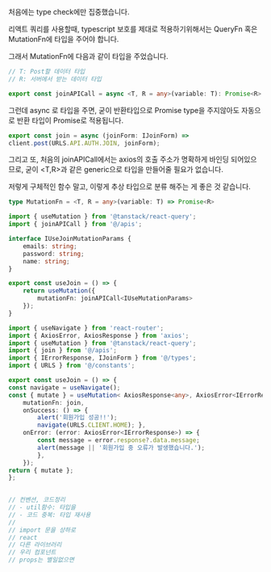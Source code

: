 

처음에는 type check에만 집중했습니다.

리액트 쿼리를 사용할때, typescript 보호를 제대로 적용하기위해서는 
QueryFn 혹은 MutationFn에 타입을 주어야 합니다.

그래서 MutationFn에 다음과 같이 타입을 주었습니다.

```ts
// T: Post할 데이터 타입
// R: 서버에서 받는 데이터 타입

export const joinAPICall = async <T, R = any>(variable: T): Promise<R> => auth.post(URLS.API.AUTH.JOIN, variable);

```

그런데 async 로 타입을 주면, 굳이 반환타입으로 Promise type을 주지않아도 자동으로 반환 타입이 Promise로 적용됩니다.

```ts
export const join = async (joinForm: IJoinForm) =>
client.post(URLS.API.AUTH.JOIN, joinForm);
```

그리고 또, 처음의 joinAPICall에서는 axios의 호출 주소가 명확하게 바인딩 되어있으므로, 굳이 <T,R>과 같은 generic으로 타입을 만들어줄 필요가 없습니다.

 
 저렇게 구체적인 함수 말고, 
 이렇게 추상 타입으로 분류 해주는 게 좋은 것 같습니다.
```ts
type MutationFn = <T, R = any>(variable: T) => Promise<R>
```



```ts
import { useMutation } from '@tanstack/react-query';
import { joinAPICall } from '@/apis';

interface IUseJoinMutationParams {
	emails: string;
	password: string;
	name: string;
}

export const useJoin = () => {
	return useMutation({
		mutationFn: joinAPICall<IUseMutationParams>
	});
}

import { useNavigate } from 'react-router'; 
import { AxiosError, AxiosResponse } from 'axios';
import { useMutation } from '@tanstack/react-query'; 
import { join } from '@/apis'; 
import { IErrorResponse, IJoinForm } from '@/types';
import { URLS } from '@/constants'; 

export const useJoin = () => {
const navigate = useNavigate(); 
const { mutate } = useMutation< AxiosResponse<any>, AxiosError<IErrorResponse>, IJoinForm >({
	mutationFn: join,
	onSuccess: () => { 
		alert('회원가입 성공!!');
		navigate(URLS.CLIENT.HOME); }, 
	onError: (error: AxiosError<IErrorResponse>) => {
		const message = error.response?.data.message;
		alert(message || '회원가입 중 오류가 발생했습니다.'); 
		}, 
	});
return { mutate }; 
};
					

// 컨벤션, 코드정리
// - util함수: 타입을 
// - 코드 중복: 타입 재사용
// 
// import 문을 상하로 
// react
// 다른 라이브러리
// 우리 컴포넌트
// props는 별일없으면
```
